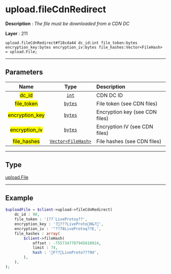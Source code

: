 # upload.fileCdnRedirect

**Description** : *The file must be downloaded from a CDN DC*

**Layer** : 211

```tl
upload.fileCdnRedirect#f18cda44 dc_id:int file_token:bytes encryption_key:bytes encryption_iv:bytes file_hashes:Vector<FileHash> = upload.File;
```

---

## Parameters

| Name | Type | Description |
| :---: | :---: | :--- |
| <mark>dc_id</mark> | [`int`](type/int) | CDN DC ID |
| <mark>file_token</mark> | [`bytes`](type/bytes) | File token (see CDN files) |
| <mark>encryption_key</mark> | [`bytes`](type/bytes) | Encryption key (see CDN files) |
| <mark>encryption_iv</mark> | [`bytes`](type/bytes) | Encryption IV (see CDN files) |
| <mark>file_hashes</mark> | [`Vector<FileHash>`](type/FileHash) | File hashes (see CDN files) |

---

## Type

[upload.File](type/upload.File)

---

## Example

```php
$uploadFile = $client->upload->fileCdnRedirect(
	dc_id : 90,
	file_token : '{??`LiveProtoy??',
	encryption_key : '????LiveProtoH&?',
	encryption_iv : '"??78LiveProtoq??E,',
	file_hashes : array(
		$client->fileHash(
			offset : -7557347707945810924,
			limit : 74,
			hash : 'F??LiveProto???9d',
		),
	),
);
```